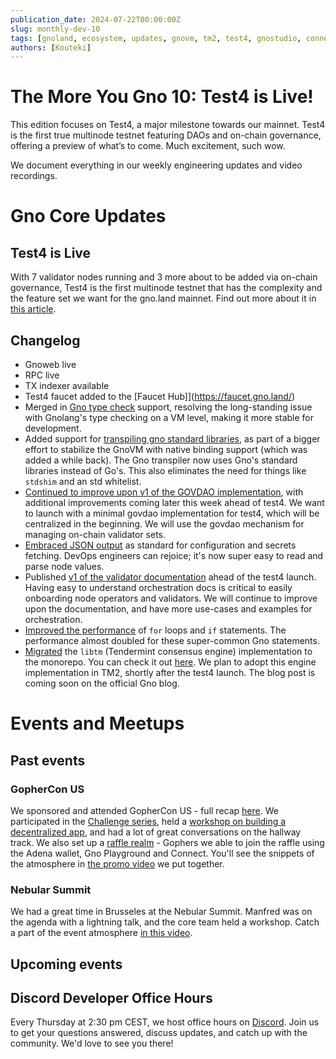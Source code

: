 ```yaml
---
publication_date: 2024-07-22T00:00:00Z
slug: monthly-dev-10
tags: [gnoland, ecosystem, updates, gnovm, tm2, test4, gnostudio, connect]
authors: [Kouteki]
---
```


# The More You Gno 10: Test4 is Live!

This edition focuses on Test4, a major milestone towards our mainnet. Test4 is the first true multinode testnet featuring DAOs and on-chain governance, offering a preview of what’s to come. Much excitement, such wow.

We document everything in our weekly engineering updates and video recordings.

# Gno Core Updates

## Test4 is Live

With 7 validator nodes running and 3 more about to be added via on-chain governance, Test4 is the first multinode testnet that has the complexity and the feature set we want for the gno.land mainnet. Find out more about it in [this article](https://www.gno.land/r/gnoland/blog:p/test4-live).

## Changelog

- Gnoweb live
- RPC live
- TX indexer available
- Test4 faucet added to the [Faucet Hub]](https://faucet.gno.land/)
- Merged in [Gno type check](https://github.com/gnolang/gno/pull/1426) support, resolving the long-standing issue with Gnolang's type checking on a VM level, making it more stable for development.
- Added support for [transpiling gno standard libraries](https://github.com/gnolang/gno/pull/1695), as part of a bigger effort to stabilize the GnoVM with native binding support (which was added a while back). The Gno transpiler now uses Gno's standard libraries instead of Go's. This also eliminates the need for things like `stdshim` and an std whitelist.
- [Continued to improve upon v1 of the GOVDAO implementation](https://github.com/gnolang/gno/pull/2379), with additional improvements coming later this week ahead of test4. We want to launch with a minimal govdao implementation for test4, which will be centralized in the beginning. We will use the govdao mechanism for managing on-chain validator sets.
- [Embraced JSON output](https://github.com/gnolang/gno/pull/2393) as standard for configuration and secrets fetching. DevOps engineers can rejoice; it's now super easy to read and parse node values.
- Published [v1 of the validator documentation](https://github.com/gnolang/gno/pull/2285) ahead of the test4 launch. Having easy to understand orchestration docs is critical to easily onboarding node operators and validators. We will continue to improve upon the documentation, and have more use-cases and examples for orchestration.
- [Improved the performance](https://github.com/gnolang/gno/pull/2140) of `for` loops and `if` statements. The performance almost doubled for these super-common Gno statements.
- [Migrated](https://github.com/gnolang/gno/pull/2424) the `libtm` (Tendermint consensus engine) implementation to the monorepo. You can check it out [here](https://github.com/gnolang/gno/tree/master/tm2/pkg/libtm). We plan to adopt this engine implementation in TM2, shortly after the test4 launch. The blog post is coming soon on the official Gno blog.

# Events and Meetups

## Past events

### GopherCon US 

We sponsored and attended GopherCon US - full recap [here](https://gno.land/r/gnoland/blog:p/discover-gno-gc24). We participated in the [Challenge series](https://www.gophercon.com/agenda/session/1281366), held a [workshop on building a decentralized app](https://www.youtube.com/watch?v=lwL2VyjaV-A), and had a lot of great conversations on the hallway track. We also set up a [raffle realm](https://gno.land/r/gc24/raffle) - Gophers we able to join the raffle using the Adena wallet, Gno Playground and Connect. You'll see the snippets of the atmosphere in [the promo video](https://x.com/_gnoland/status/1811438404800057560) we put together.

### Nebular Summit

We had a great time in Brusseles at the Nebular Summit. Manfred was on the agenda with a lightning talk, and the core team held a workshop. Catch a part of the event atmosphere [in this video](https://x.com/_gnoland/status/1812867888501477470).

## Upcoming events

## Discord Developer Office Hours

Every Thursday at 2:30 pm CEST, we host office hours on [Discord](https://discord.com/invite/d24CT5b9cd?event=1252310282450112595). Join us to get your questions answered, discuss updates, and catch up with the community. We'd love to see you there!